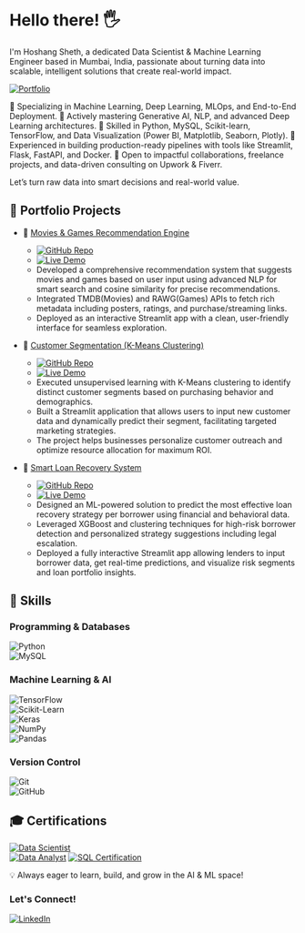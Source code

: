 # Hello there! 🖐

I'm Hoshang Sheth, a dedicated Data Scientist & Machine Learning Engineer based in Mumbai, India, passionate about turning data into scalable, intelligent solutions that create real-world impact.

[![Portfolio](https://img.shields.io/badge/Visit-My%20Portfolio-black?style=for-the-badge&logo=firefox&logoColor=white)](https://hoshangsheth.carrd.co/)

🔹 Specializing in Machine Learning, Deep Learning, MLOps, and End-to-End Deployment.
🔹 Actively mastering Generative AI, NLP, and advanced Deep Learning architectures.
🔹 Skilled in Python, MySQL, Scikit-learn, TensorFlow, and Data Visualization (Power BI, Matplotlib, Seaborn, Plotly).
🔹 Experienced in building production-ready pipelines with tools like Streamlit, Flask, FastAPI, and Docker.
🔹 Open to impactful collaborations, freelance projects, and data-driven consulting on Upwork & Fiverr.

Let’s turn raw data into smart decisions and real-world value.

## 🚀 Portfolio Projects  

- 📌 [Movies & Games Recommendation Engine](https://github.com/hoshangsheth/Movies-Games-Recommendation-Engine)  
  - [![GitHub Repo](https://img.shields.io/badge/GitHub-Repository-181717?style=for-the-badge&logo=github&logoColor=white)](https://github.com/hoshangsheth/Movies-Games-Recommendation-Engine)
  - [![Live Demo](https://img.shields.io/badge/Streamlit-Live%20Demo-6e40aa?style=for-the-badge&logo=streamlit&logoColor=white)](https://movies-games-recommendation-engine.streamlit.app/)
  - Developed a comprehensive recommendation system that suggests movies and games based on user input using advanced NLP for smart search and cosine similarity for precise recommendations.  
  - Integrated TMDB(Movies) and RAWG(Games) APIs to fetch rich metadata including posters, ratings, and purchase/streaming links.  
  - Deployed as an interactive Streamlit app with a clean, user-friendly interface for seamless exploration.

- 📌 [Customer Segmentation (K-Means Clustering)](https://github.com/hoshangsheth/customer-segmentation-kmeans)  
  - [![GitHub Repo](https://img.shields.io/badge/GitHub-Repository-181717?style=for-the-badge&logo=github&logoColor=white)](https://github.com/hoshangsheth/customer-segmentation-kmeans)
  - [![Live Demo](https://img.shields.io/badge/Streamlit-Live%20Demo-6e40aa?style=for-the-badge&logo=streamlit&logoColor=white)](https://customers-profiling.streamlit.app/)
  - Executed unsupervised learning with K-Means clustering to identify distinct customer segments based on purchasing behavior and demographics.  
  - Built a Streamlit application that allows users to input new customer data and dynamically predict their segment, facilitating targeted marketing strategies.  
  - The project helps businesses personalize customer outreach and optimize resource allocation for maximum ROI.

- 📌 [Smart Loan Recovery System](https://github.com/hoshangsheth/smart-loan-recovery-system)  
  - [![GitHub Repo](https://img.shields.io/badge/GitHub-Repository-181717?style=for-the-badge&logo=github&logoColor=white)](https://github.com/hoshangsheth/smart-loan-recovery-system)
  - [![Live Demo](https://img.shields.io/badge/Streamlit-Live%20Demo-6e40aa?style=for-the-badge&logo=streamlit&logoColor=white)](https://smart-loan-recovery-system.streamlit.app/)
  - Designed an ML-powered solution to predict the most effective loan recovery strategy per borrower using financial and behavioral data.  
  - Leveraged XGBoost and clustering techniques for high-risk borrower detection and personalized strategy suggestions including legal escalation.  
  - Deployed a fully interactive Streamlit app allowing lenders to input borrower data, get real-time predictions, and visualize risk segments and loan portfolio insights.


## 🚀 Skills

### Programming & Databases  
![Python](https://img.shields.io/badge/Python-3776AB?style=for-the-badge&logo=python&logoColor=white)  
![MySQL](https://img.shields.io/badge/MySQL-4479A1?style=for-the-badge&logo=mysql&logoColor=white)  

### Machine Learning & AI  
![TensorFlow](https://img.shields.io/badge/TensorFlow-FF6F00?style=for-the-badge&logo=tensorflow&logoColor=white)  
![Scikit-Learn](https://img.shields.io/badge/Scikit--Learn-F7931E?style=for-the-badge&logo=scikit-learn&logoColor=white)  
![Keras](https://img.shields.io/badge/Keras-D00000?style=for-the-badge&logo=keras&logoColor=white)  
![NumPy](https://img.shields.io/badge/NumPy-013243?style=for-the-badge&logo=numpy&logoColor=white)  
![Pandas](https://img.shields.io/badge/Pandas-150458?style=for-the-badge&logo=pandas&logoColor=white)  

### Version Control  
![Git](https://img.shields.io/badge/Git-F05032?style=for-the-badge&logo=git&logoColor=white)  
![GitHub](https://img.shields.io/badge/GitHub-181717?style=for-the-badge&logo=github&logoColor=white)  

## 🎓 Certifications  

[![Data Scientist](https://img.shields.io/badge/Data%20Scientist-March%202025-blue?style=for-the-badge)](https://drive.google.com/file/d/1JL7bSjSbNduv03cadgaMH4R98gJxufrL/view)  
[![Data Analyst](https://img.shields.io/badge/Data%20Analyst-April%202024-green?style=for-the-badge)](https://drive.google.com/file/d/1GS4yX-rZeO179BGDo9-lE7Ycu6TrYYrk/view)
[![SQL Certification](https://img.shields.io/badge/SQL%20(HackerRank)-June%202025-orange?style=for-the-badge)](https://drive.google.com/file/d/1LT2-3KtXaLBoZ9m3OcPvVcL3f5fDtgPU/view?usp=sharing)

💡 Always eager to learn, build, and grow in the AI & ML space!  

### Let's Connect!  
[![LinkedIn](https://img.shields.io/badge/LinkedIn-Connect-blue?logo=linkedin)](https://www.linkedin.com/in/hoshangsheth)
